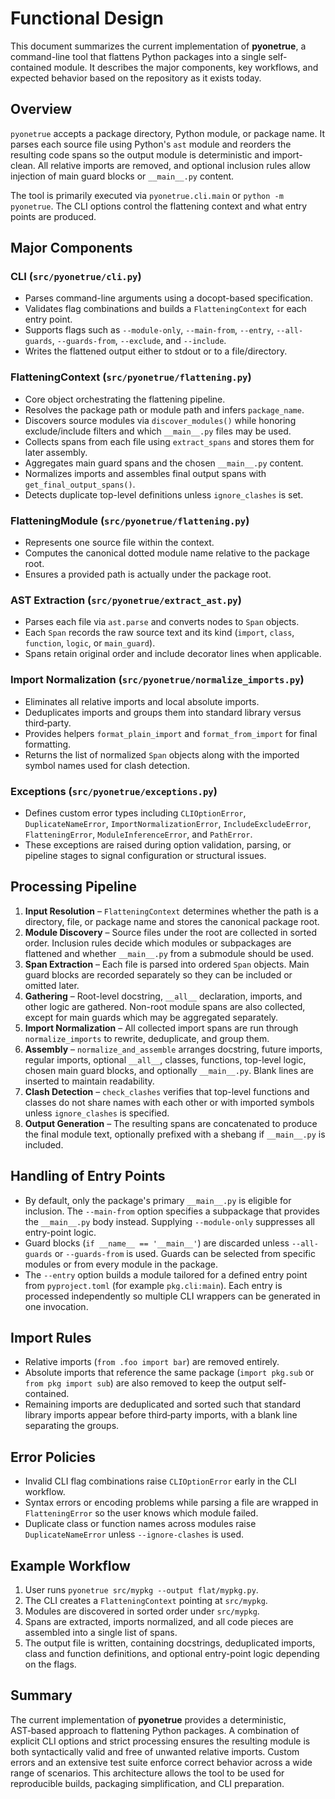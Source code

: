 # Functional Design

This document summarizes the current implementation of **pyonetrue**, a command-line tool that flattens Python packages into a single self-contained module. It describes the major components, key workflows, and expected behavior based on the repository as it exists today.

## Overview

`pyonetrue` accepts a package directory, Python module, or package name. It parses each source file using Python's `ast` module and reorders the resulting code spans so the output module is deterministic and import-clean. All relative imports are removed, and optional inclusion rules allow injection of main guard blocks or `__main__.py` content.

The tool is primarily executed via `pyonetrue.cli.main` or `python -m pyonetrue`. The CLI options control the flattening context and what entry points are produced.

## Major Components

### CLI (`src/pyonetrue/cli.py`)
- Parses command-line arguments using a docopt-based specification.
- Validates flag combinations and builds a `FlatteningContext` for each entry point.
- Supports flags such as `--module-only`, `--main-from`, `--entry`, `--all-guards`, `--guards-from`, `--exclude`, and `--include`.
- Writes the flattened output either to stdout or to a file/directory.

### FlatteningContext (`src/pyonetrue/flattening.py`)
- Core object orchestrating the flattening pipeline.
- Resolves the package path or module path and infers `package_name`.
- Discovers source modules via `discover_modules()` while honoring exclude/include filters and which `__main__.py` files may be used.
- Collects spans from each file using `extract_spans` and stores them for later assembly.
- Aggregates main guard spans and the chosen `__main__.py` content.
- Normalizes imports and assembles final output spans with `get_final_output_spans()`.
- Detects duplicate top-level definitions unless `ignore_clashes` is set.

### FlatteningModule (`src/pyonetrue/flattening.py`)
- Represents one source file within the context.
- Computes the canonical dotted module name relative to the package root.
- Ensures a provided path is actually under the package root.

### AST Extraction (`src/pyonetrue/extract_ast.py`)
- Parses each file via `ast.parse` and converts nodes to `Span` objects.
- Each `Span` records the raw source text and its kind (`import`, `class`, `function`, `logic`, or `main_guard`).
- Spans retain original order and include decorator lines when applicable.

### Import Normalization (`src/pyonetrue/normalize_imports.py`)
- Eliminates all relative imports and local absolute imports.
- Deduplicates imports and groups them into standard library versus third‑party.
- Provides helpers `format_plain_import` and `format_from_import` for final formatting.
- Returns the list of normalized `Span` objects along with the imported symbol names used for clash detection.

### Exceptions (`src/pyonetrue/exceptions.py`)
- Defines custom error types including `CLIOptionError`, `DuplicateNameError`, `ImportNormalizationError`, `IncludeExcludeError`, `FlatteningError`, `ModuleInferenceError`, and `PathError`.
- These exceptions are raised during option validation, parsing, or pipeline stages to signal configuration or structural issues.

## Processing Pipeline
1. **Input Resolution** – `FlatteningContext` determines whether the path is a directory, file, or package name and stores the canonical package root.
2. **Module Discovery** – Source files under the root are collected in sorted order. Inclusion rules decide which modules or subpackages are flattened and whether `__main__.py` from a submodule should be used.
3. **Span Extraction** – Each file is parsed into ordered `Span` objects. Main guard blocks are recorded separately so they can be included or omitted later.
4. **Gathering** – Root-level docstring, `__all__` declaration, imports, and other logic are gathered. Non-root module spans are also collected, except for main guards which may be aggregated separately.
5. **Import Normalization** – All collected import spans are run through `normalize_imports` to rewrite, deduplicate, and group them.
6. **Assembly** – `normalize_and_assemble` arranges docstring, future imports, regular imports, optional `__all__`, classes, functions, top-level logic, chosen main guard blocks, and optionally `__main__.py`. Blank lines are inserted to maintain readability.
7. **Clash Detection** – `check_clashes` verifies that top-level functions and classes do not share names with each other or with imported symbols unless `ignore_clashes` is specified.
8. **Output Generation** – The resulting spans are concatenated to produce the final module text, optionally prefixed with a shebang if `__main__.py` is included.

## Handling of Entry Points
- By default, only the package's primary `__main__.py` is eligible for inclusion. The `--main-from` option specifies a subpackage that provides the `__main__.py` body instead. Supplying `--module-only` suppresses all entry-point logic.
- Guard blocks (`if __name__ == '__main__'`) are discarded unless `--all-guards` or `--guards-from` is used. Guards can be selected from specific modules or from every module in the package.
- The `--entry` option builds a module tailored for a defined entry point from `pyproject.toml` (for example `pkg.cli:main`). Each entry is processed independently so multiple CLI wrappers can be generated in one invocation.

## Import Rules
- Relative imports (`from .foo import bar`) are removed entirely.
- Absolute imports that reference the same package (`import pkg.sub` or `from pkg import sub`) are also removed to keep the output self-contained.
- Remaining imports are deduplicated and sorted such that standard library imports appear before third‑party imports, with a blank line separating the groups.

## Error Policies
- Invalid CLI flag combinations raise `CLIOptionError` early in the CLI workflow.
- Syntax errors or encoding problems while parsing a file are wrapped in `FlatteningError` so the user knows which module failed.
- Duplicate class or function names across modules raise `DuplicateNameError` unless `--ignore-clashes` is used.

## Example Workflow
1. User runs `pyonetrue src/mypkg --output flat/mypkg.py`.
2. The CLI creates a `FlatteningContext` pointing at `src/mypkg`.
3. Modules are discovered in sorted order under `src/mypkg`.
4. Spans are extracted, imports normalized, and all code pieces are assembled into a single list of spans.
5. The output file is written, containing docstrings, deduplicated imports, class and function definitions, and optional entry-point logic depending on the flags.

## Summary
The current implementation of **pyonetrue** provides a deterministic, AST‑based approach to flattening Python packages. A combination of explicit CLI options and strict processing ensures the resulting module is both syntactically valid and free of unwanted relative imports. Custom errors and an extensive test suite enforce correct behavior across a wide range of scenarios. This architecture allows the tool to be used for reproducible builds, packaging simplification, and CLI preparation.
